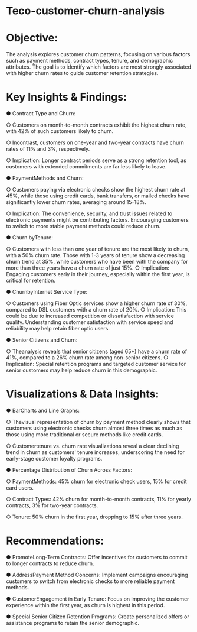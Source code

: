 # Teco-customer-churn-analysis
# Objective:
 The analysis explores customer churn patterns, focusing on various factors such as payment
 methods, contract types, tenure, and demographic attributes. The goal is to identify which
 factors are most strongly associated with higher churn rates to guide customer retention
 strategies.
 
# Key Insights & Findings:

● Contract Type and Churn:

 ○ Customers on month-to-month contracts exhibit the highest churn rate, with
 42% of such customers likely to churn.
 
 ○ Incontrast, customers on one-year and two-year contracts have churn rates of
 11% and 3%, respectively.
 
 ○ Implication: Longer contract periods serve as a strong retention tool, as
 customers with extended commitments are far less likely to leave.
 
 ● PaymentMethods and Churn:
 
 ○ Customers paying via electronic checks show the highest churn rate at 45%,
 while those using credit cards, bank transfers, or mailed checks have
 significantly lower churn rates, averaging around 15-18%.
 
 ○ Implication: The convenience, security, and trust issues related to electronic
 payments might be contributing factors. Encouraging customers to switch to
 more stable payment methods could reduce churn.
 
 ● Churn byTenure:
 
 ○ Customers with less than one year of tenure are the most likely to churn, with a
 50% churn rate. Those with 1-3 years of tenure show a decreasing churn trend
 at 35%, while customers who have been with the company for more than three
 years have a churn rate of just 15%.
 ○ Implication: Engaging customers early in their journey, especially within the first
 year, is critical for retention.
 
 ● ChurnbyInternet Service Type:
 
 ○ Customers using Fiber Optic services show a higher churn rate of 30%,
 compared to DSL customers with a churn rate of 20%.
 ○ Implication: This could be due to increased competition or dissatisfaction with
 service quality. Understanding customer satisfaction with service speed and
 reliability may help retain fiber optic users.
 
 ● Senior Citizens and Churn:
 
 ○ Theanalysis reveals that senior citizens (aged 65+) have a churn rate of 41%,
 compared to a 26% churn rate among non-senior citizens.
 ○ Implication: Special retention programs and targeted customer service for senior
 customers may help reduce churn in this demographic.
 
 # Visualizations & Data Insights:
 
 ● BarCharts and Line Graphs:
 
 ○ Thevisual representation of churn by payment method clearly shows that
 customers using electronic checks churn almost three times as much as those
 using more traditional or secure methods like credit cards.
 
 ○ Customertenure vs. churn rate visualizations reveal a clear declining trend in
 churn as customers' tenure increases, underscoring the need for early-stage
 customer loyalty programs.
 
 ● Percentage Distribution of Churn Across Factors:
 
 ○ PaymentMethods: 45% churn for electronic check users, 15% for credit card
 users.
 
○ Contract Types: 42% churn for month-to-month contracts, 11% for yearly
 contracts, 3% for two-year contracts.
 
 ○ Tenure: 50% churn in the first year, dropping to 15% after three years.
 
# Recommendations:
 
 ● PromoteLong-Term Contracts: Offer incentives for customers to commit to longer
 contracts to reduce churn.
 
 ● AddressPayment Method Concerns: Implement campaigns encouraging customers
 to switch from electronic checks to more reliable payment methods.
 
 ● CustomerEngagement in Early Tenure: Focus on improving the customer experience
 within the first year, as churn is highest in this period.
 
 ● Special Senior Citizen Retention Programs: Create personalized offers or assistance
 programs to retain the senior demographic.
